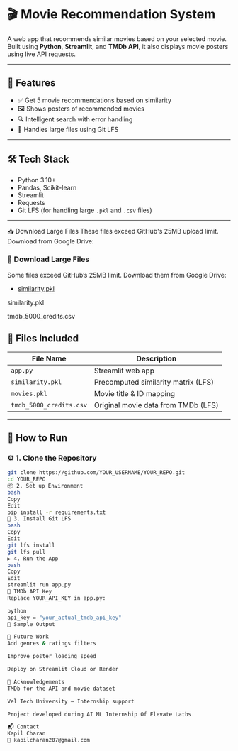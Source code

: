 # 🎬 Movie Recommendation System

A web app that recommends similar movies based on your selected movie. Built using **Python**, **Streamlit**, and **TMDb API**, it also displays movie posters using live API requests.

---

## 🚀 Features

- ✅ Get 5 movie recommendations based on similarity
- 🖼️ Shows posters of recommended movies
- 🔍 Intelligent search with error handling
- 📂 Handles large files using Git LFS

---

## 🛠️ Tech Stack

- Python 3.10+
- Pandas, Scikit-learn
- Streamlit
- Requests
- Git LFS (for handling large `.pkl` and `.csv` files)

---
📥 Download Large Files
These files exceed GitHub's 25MB upload limit. Download from Google Drive:
### 🔗 Download Large Files
Some files exceed GitHub’s 25MB limit. Download them from Google Drive:

- [similarity.pkl](https://drive.google.com/file/d/1ZXiwuWjtj098VyFRnF0Nt3ZqgbV7SRYk/view?usp=drive_link)


similarity.pkl

tmdb_5000_credits.csv
## 📁 Files Included

| File Name               | Description                            |
|------------------------|----------------------------------------|
| `app.py`               | Streamlit web app                      |
| `similarity.pkl`       | Precomputed similarity matrix (LFS)    |
| `movies.pkl`           | Movie title & ID mapping               |
| `tmdb_5000_credits.csv`| Original movie data from TMDb (LFS)    |

---

## 🧠 How to Run

### ⚙️ 1. Clone the Repository
```bash
git clone https://github.com/YOUR_USERNAME/YOUR_REPO.git
cd YOUR_REPO
📦 2. Set up Environment
bash
Copy
Edit
pip install -r requirements.txt
💾 3. Install Git LFS
bash
Copy
Edit
git lfs install
git lfs pull
▶️ 4. Run the App
bash
Copy
Edit
streamlit run app.py
🔑 TMDb API Key
Replace YOUR_API_KEY in app.py:

python
api_key = "your_actual_tmdb_api_key"
📝 Sample Output

🧠 Future Work
Add genres & ratings filters

Improve poster loading speed

Deploy on Streamlit Cloud or Render

📢 Acknowledgements
TMDb for the API and movie dataset

Vel Tech University – Internship support

Project developed during AI ML Internship Of Elevate Latbs

📬 Contact
Kapil Charan
📧 kapilcharan207@gmail.com



